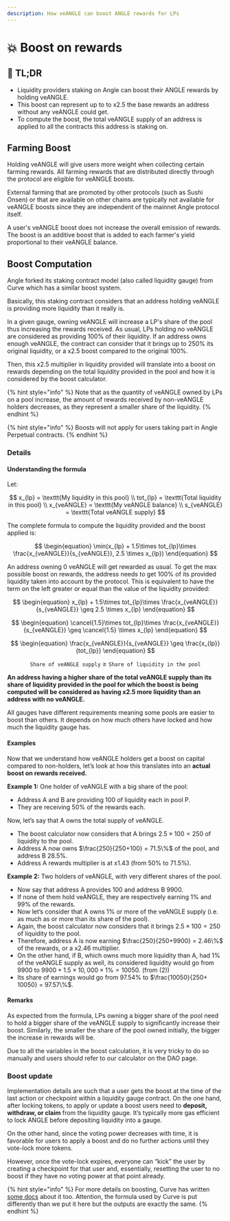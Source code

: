 ```yaml
---
description: How veANGLE can boost ANGLE rewards for LPs
---
```


# 💥 Boost on rewards

## 🔎 TL;DR

- Liquidity providers staking on Angle can boost their ANGLE rewards by holding veANGLE.
- This boost can represent up to to x2.5 the base rewards an address without any veANGLE could get.
- To compute the boost, the total veANGLE supply of an address is applied to all the contracts this address is staking on.

## Farming Boost

Holding veANGLE will give users more weight when collecting certain farming rewards. All farming rewards that are distributed directly through the protocol are eligible for veANGLE boosts.

External farming that are promoted by other protocols (such as Sushi Onsen) or that are available on other chains are typically not available for veANGLE boosts since they are independent of the mainnet Angle protocol itself.

A user's veANGLE boost does not increase the overall emission of rewards. The boost is an additive boost that is added to each farmer's yield proportional to their veANGLE balance.

## Boost Computation

Angle forked its staking contract model (also called liquidity gauge) from Curve which has a similar boost system.

Basically, this staking contract considers that an address holding veANGLE is providing more liquidity than it really is.

In a given gauge, owning veANGLE will increase a LP's share of the pool thus increasing the rewards received. As usual, LPs holding no veANGLE are considered as providing 100% of their liquidity. If an address owns enough veANGLE, the contract can consider that it brings up to 250% its original liquidity, or a x2.5 boost compared to the original 100%.

Then, this x2.5 multiplier in liquidity provided will translate into a boost on rewards depending on the total liquidity provided in the pool and how it is considered by the boost calculator.

{% hint style="info" %}
Note that as the quantity of veANGLE owned by LPs on a pool increase, the amount of rewards received by non-veANGLE holders decreases, as they represent a smaller share of the liquidity.
{% endhint %}

{% hint style="info" %}
Boosts will not apply for users taking part in Angle Perpetual contracts.
{% endhint %}

### Details

#### Understanding the formula

Let:

$$
x_{lp} = \texttt{My liquidity in this pool} \\
tot_{lp} = \texttt{Total liquidity in this pool} \\
x_{veANGLE} = \texttt{My veANGLE balance} \\
s_{veANGLE} = \texttt{Total veANGLE supply}
$$

The complete formula to compute the liquidity provided and the boost applied is:

$$
\begin{equation}
\min(x_{lp} + 1.5\times tot_{lp}\times \frac{x_{veANGLE}}{s_{veANGLE}}, 2.5 \times x_{lp})
\end{equation}
$$

An address owning 0 veANGLE will get rewarded as usual. To get the max possible boost on rewards, the address needs to get 100% of its provided liquidity taken into account by the protocol. This is equivalent to have the term on the left greater or equal than the value of the liquidity provided:

$$
\begin{equation}
x_{lp} + 1.5\times tot_{lp}\times \frac{x_{veANGLE}}{s_{veANGLE}} \geq 2.5 \times x_{lp}
\end{equation}
$$

$$
\begin{equation}
\cancel{1.5}\times tot_{lp}\times \frac{x_{veANGLE}}{s_{veANGLE}} \geq \cancel{1.5} \times x_{lp}
\end{equation}
$$

$$
\begin{equation}
\frac{x_{veANGLE}}{s_{veANGLE}} \geq \frac{x_{lp}}{tot_{lp}}
\end{equation}
$$

$$
\begin{equation}
\texttt{Share of veANGLE supply} \geq  \texttt{Share of liquidity in the pool}
\end{equation}
$$

**An address having a higher share of the total veANGLE supply than its share of liquidity provided in the pool for which the boost is being computed will be considered as having x2.5 more liquidity than an address with no veANGLE.**

All gauges have different requirements meaning some pools are easier to boost than others. It depends on how much others have locked and how much the liquidity gauge has.

#### Examples

Now that we understand how veANGLE holders get a boost on capital compared to non-holders, let’s look at how this translates into an **actual boost on rewards received.**

**Example 1:** One holder of veANGLE with a big share of the pool:

- Address A and B are providing 100 of liquidity each in pool P.
- They are receiving 50% of the rewards each.

Now, let’s say that A owns the total supply of veANGLE.

- The boost calculator now considers that A brings $2.5 \times 100 = 250$ of liquidity to the pool.
- Address A now owns $\frac{250}{250+100} = 71.5\%$ of the pool, and address B $28.5\%$.
- Address A rewards multiplier is at x1.43 (from 50% to 71.5%).

**Example 2:** Two holders of veANGLE, with very different shares of the pool.

- Now say that address A provides 100 and address B 9900.
- If none of them hold veANGLE, they are respectively earning 1% and 99% of the rewards.
- Now let’s consider that A owns 1% or more of the veANGLE supply (i.e. as much as or more than its share of the pool).
- Again, the boost calculator now considers that it brings $2.5 \times 100 = 250$ of liquidity to the pool.
- Therefore, address A is now earning $\frac{250}{250+9900} = 2.46\%$ of the rewards, or a x2.46 multiplier.
- On the other hand, if B, which owns much more liquidity than A, had 1% of the veANGLE supply as well, its considered liquidity would go from $9900$ to $9900 + 1.5 \times 10,000 \times 1\% = 10050$. (from (2))
- Its share of earnings would go from 97.54% to $\frac{10050}{250+ 10050} = 97.57\%$.

#### Remarks

As expected from the formula, LPs owning a bigger share of the pool need to hold a bigger share of the veANGLE supply to significantly increase their boost. Similarly, the smaller the share of the pool owned initially, the bigger the increase in rewards will be.

Due to all the variables in the boost calculation, it is very tricky to do so manually and users should refer to our calculator on the DAO page.

### Boost update

Implementation details are such that a user gets the boost at the time of the last action or checkpoint within a liquidity gauge contract. On the one hand, after locking tokens, to apply or update a boost users need to **deposit, withdraw, or claim** from the liquidity gauge. It’s typically more gas efficient to lock ANGLE before depositing liquidity into a gauge.

On the other hand, since the voting power decreases with time, it is favorable for users to apply a boost and do no further actions until they vote-lock more tokens.

However, once the vote-lock expires, everyone can “kick” the user by creating a checkpoint for that user and, essentially, resetting the user to no boost if they have no voting power at that point already.

{% hint style="info" %}
For more details on boosting, Curve has written [some docs](https://curve.readthedocs.io/dao-gauges.html) about it too. Attention, the formula used by Curve is put differently than we put it here but the outputs are exactly the same.
{% endhint %}
